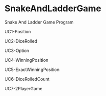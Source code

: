 # SnakeAndLadderGame

Snake And Ladder Game Program

UC1-Position

UC2-DiceRolled

UC3-Option

UC4-WinningPosition

UC5-ExactWinningPosition

UC6-DiceRolledCount

UC7-2PlayerGame

